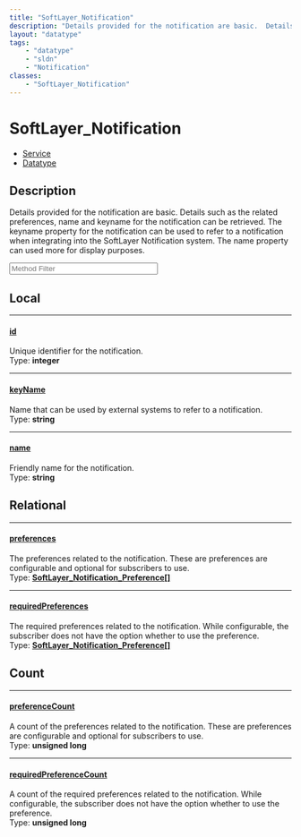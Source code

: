 ```yaml
---
title: "SoftLayer_Notification"
description: "Details provided for the notification are basic.  Details such as the related preferences, name and keyname for the noti... "
layout: "datatype"
tags:
    - "datatype"
    - "sldn"
    - "Notification"
classes:
    - "SoftLayer_Notification"
---
```


# SoftLayer_Notification
<div id='service-datatype'>
    <ul id='sldn-reference-tabs'>
    <li id='service'> <a href='/reference/services/SoftLayer_Notification' >Service</a></li>    <li id='datatype'> <a href='/reference/datatypes/SoftLayer_Notification' >Datatype</a></li>
    </ul>
</div>

## Description 
Details provided for the notification are basic.  Details such as the related preferences, name and keyname for the notification can be retrieved.  The keyname property for the notification can be used to refer to a notification when integrating into the SoftLayer Notification system.  The name property can used more for display purposes. 





<!-- Service Filer BEGIN -->
<div class="view-filters">
        <div class="clearfix">
            <div class="search-input-box">
                <input placeholder="Method Filter" onkeyup="titleSearch(inputId='prop-input', divId='properties', elementClass='prop-row')" 
                    type="text" id="prop-input" value="" size="30" maxlength="128" class="form-text">
            </div>
        </div>
</div>
<!-- Service Filer END -->

<div id="properties" class="content">
<div id="localProperties" class="prop-content" >

## Local
-----
[id]: #id
#### [id]
Unique identifier for the notification.   
<span class="type-label">Type: </span>**integer**

-----
[keyName]: #keyname
#### [keyName]
Name that can be used by external systems to refer to a notification.   
<span class="type-label">Type: </span>**string**

-----
[name]: #name
#### [name]
Friendly name for the notification.   
<span class="type-label">Type: </span>**string**

</div>
<!-- LOCAL PROPERTY END -->

<div id="relationalProperties"  class="prop-content" >

## Relational
-----
[preferences]: #preferences
#### [preferences]
The preferences related to the notification. These are preferences are configurable and optional for subscribers to use.  
<span class="type-label">Type: </span>**<a href='/reference/datatypes/SoftLayer_Notification_Preference'>SoftLayer_Notification_Preference[] </a>**

-----
[requiredPreferences]: #requiredpreferences
#### [requiredPreferences]
The required preferences related to the notification. While configurable, the subscriber does not have the option whether to use the preference.  
<span class="type-label">Type: </span>**<a href='/reference/datatypes/SoftLayer_Notification_Preference'>SoftLayer_Notification_Preference[] </a>**


## Count

-----
[preferenceCount]: #preferencecount
#### [preferenceCount]
A count of the preferences related to the notification. These are preferences are configurable and optional for subscribers to use.   
<span class="type-label">Type: </span>**unsigned long**


-----
[requiredPreferenceCount]: #requiredpreferencecount
#### [requiredPreferenceCount]
A count of the required preferences related to the notification. While configurable, the subscriber does not have the option whether to use the preference.   
<span class="type-label">Type: </span>**unsigned long**

</div>


